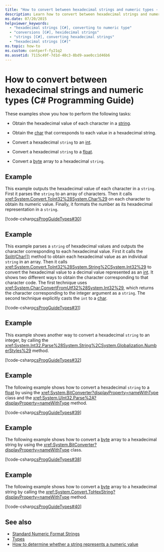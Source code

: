 ```yaml
---
title: "How to convert between hexadecimal strings and numeric types - C# Programming Guide"
description: Learn how to convert between hexadecimal strings and numeric types. See code examples and view additional available resources.
ms.date: 07/20/2015
helpviewer_keywords: 
  - "hexadecimal strings [C#], converting to numeric type"
  - "conversions [C#], hexidecimal strings"
  - "strings [C#], converting hexadecimal strings"
  - "hexadecimal strings [C#]"
ms.topic: how-to
ms.custom: contperf-fy21q2
ms.assetid: 7115c49f-7d1d-40c3-8bd9-aae0cc1d46b6
---
```

# How to convert between hexadecimal strings and numeric types (C# Programming Guide)

These examples show you how to perform the following tasks:  
  
- Obtain the hexadecimal value of each character in a [string](../../language-reference/builtin-types/reference-types.md).  
  
- Obtain the [char](../../language-reference/builtin-types/char.md) that corresponds to each value in a hexadecimal string.  
  
- Convert a hexadecimal `string` to an [int](../../language-reference/builtin-types/integral-numeric-types.md).  
  
- Convert a hexadecimal `string` to a [float](../../language-reference/builtin-types/floating-point-numeric-types.md).  
  
- Convert a [byte](../../language-reference/builtin-types/integral-numeric-types.md) array to a hexadecimal `string`.  
  
## Example  

 This example outputs the hexadecimal value of each character in a `string`. First it parses the `string` to an array of characters. Then it calls <xref:System.Convert.ToInt32%28System.Char%29> on each character to obtain its numeric value. Finally, it formats the number as its hexadecimal representation in a `string`.  
  
 [!code-csharp[csProgGuideTypes#30](~/samples/snippets/csharp/VS_Snippets_VBCSharp/CsProgGuideTypes/CS/Class1.cs#30)]  
  
## Example  

 This example parses a `string` of hexadecimal values and outputs the character corresponding to each hexadecimal value. First it calls the [Split(Char\[\])](xref:System.String.Split(System.Char[])) method to obtain each hexadecimal value as an individual `string` in an array. Then it calls <xref:System.Convert.ToInt32%28System.String%2CSystem.Int32%29> to convert the hexadecimal value to a decimal value represented as an [int](../../language-reference/builtin-types/integral-numeric-types.md). It shows two different ways to obtain the character corresponding to that character code. The first technique uses <xref:System.Char.ConvertFromUtf32%28System.Int32%29>, which returns the character corresponding to the integer argument as a `string`. The second technique explicitly casts the `int` to a [char](../../language-reference/builtin-types/char.md).  
  
 [!code-csharp[csProgGuideTypes#31](~/samples/snippets/csharp/VS_Snippets_VBCSharp/CsProgGuideTypes/CS/Class1.cs#31)]  
  
## Example  

 This example shows another way to convert a hexadecimal `string` to an integer, by calling the <xref:System.Int32.Parse%28System.String%2CSystem.Globalization.NumberStyles%29> method.  
  
 [!code-csharp[csProgGuideTypes#32](~/samples/snippets/csharp/VS_Snippets_VBCSharp/CsProgGuideTypes/CS/Class1.cs#32)]  
  
## Example  

 The following example shows how to convert a hexadecimal `string` to a [float](../../language-reference/builtin-types/floating-point-numeric-types.md) by using the <xref:System.BitConverter?displayProperty=nameWithType> class and the <xref:System.UInt32.Parse%2A?displayProperty=nameWithType> method.  
  
 [!code-csharp[csProgGuideTypes#39](~/samples/snippets/csharp/VS_Snippets_VBCSharp/CsProgGuideTypes/CS/Class1.cs#39)]  
  
## Example  

 The following example shows how to convert a [byte](../../language-reference/builtin-types/integral-numeric-types.md) array to a hexadecimal string by using the <xref:System.BitConverter?displayProperty=nameWithType> class.  
  
 [!code-csharp[csProgGuideTypes#38](~/samples/snippets/csharp/VS_Snippets_VBCSharp/CsProgGuideTypes/CS/Class1.cs#38)]  
  
## Example  

 The following example shows how to convert a [byte](../../language-reference/builtin-types/integral-numeric-types.md) array to a hexadecimal string by calling the <xref:System.Convert.ToHexString?displayProperty=nameWithType> method.  
  
 [!code-csharp[csProgGuideTypes#40](~/samples/snippets/csharp/VS_Snippets_VBCSharp/CsProgGuideTypes/CS/Class1.cs#40)]  
  
## See also

- [Standard Numeric Format Strings](../../../standard/base-types/standard-numeric-format-strings.md)
- [Types](./index.md)
- [How to determine whether a string represents a numeric value](../strings/how-to-determine-whether-a-string-represents-a-numeric-value.md)
